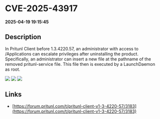 # CVE-2025-43917

**2025-04-19 19:15:45**

## Description
In Pritunl Client before 1.3.4220.57, an administrator with access to /Applications can escalate privileges after uninstalling the product. Specifically, an administrator can insert a new file at the pathname of the removed pritunl-service file. This file then is executed by a LaunchDaemon as root.

![](https://img.shields.io/static/v1?label=Score&message=8.2&color=red)
![](https://img.shields.io/static/v1?label=Severity&message=HIGH&color=red)
![](https://img.shields.io/static/v1?label=CWE&message=Auth&color=green)

## Links
- [https://forum.pritunl.com/t/pritunl-client-v1-3-4220-57/3183](https://forum.pritunl.com/t/pritunl-client-v1-3-4220-57/3183)
